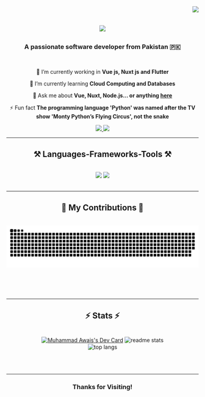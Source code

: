 <img align="right" src="https://visitor-badge.laobi.icu/badge?page_id=awais019.awais019" />

<h1 align="center">
    <img src="https://readme-typing-svg.herokuapp.com/?font=Roboto&size=35&weight=700&&center=true&vCenter=true&width=500&height=70&duration=4000&lines=Hi+There!+👋;+I'm+Muhammad+Awais!;" />
</h1>

<h3 align="center">A passionate software developer from Pakistan 🇵🇰</h3>

<br/>

<div align="center">
 
 🔭 I’m currently working in **Vue js, Nuxt js and Flutter**
 
 🌱 I’m currently learning **Cloud Computing and Databases**

💬 Ask me about **Vue, Nuxt, Node.js... or anything [here](https://github.com/awais019/awais019/issues)**

⚡ Fun fact **The programming language 'Python' was named after the TV show 'Monty Python’s Flying Circus', not the snake**

 </div>

  
<div align="center"> 
  <a href="mailto:muhammad.awais.20024@gmail.com">
    <img src="https://img.shields.io/badge/Gmail-333333?style=for-the-badge&logo=gmail&logoColor=red" />
  </a>
  <a href="https://www.linkedin.com/in/awais-awi/" target="_blank">
    <img src="https://img.shields.io/badge/LinkedIn-0077B5?style=for-the-badge&logo=linkedin&logoColor=white" />
  </a>
</div>

 <hr/>
 
<h2 align="center">⚒️ Languages-Frameworks-Tools ⚒️</h2>
<br/>
<div align="center">
    <img src="https://skillicons.dev/icons?i=vue,nuxt,html,css,vscode,linux,github,figma,tailwind,git,flutter,dart" />
    <img src="https://skillicons.dev/icons?i=nodejs,python,javascript,typescript,express,firebase,mongodb,postgresql,mysql,django,docker" /><br>
</div>

<br/>
<hr/>

<div align="center">
  <h2>🐍 My Contributions 🐍</h2>
  <br>
  <img alt="snake eating my contributions" src="https://raw.githubusercontent.com/awais019/awais019/output/github-contribution-grid-snake.svg" />
  
  <br/><br/><br/>
</div>

<hr/>
<h2 align="center">⚡ Stats ⚡</h2>
<br>
<div align=center>
  <a href="https://app.daily.dev/awais019"><img src="https://api.daily.dev/devcards/v2/8IzFgft9ykzsPvU2FJh9x.png?type=default&r=05n" width="356" alt="Muhammad Awais's Dev Card"/></a>
  <img width=390 src="https://github-readme-stats-salesp07.vercel.app/api?username=awais019&count_private=true&show_icons=true&theme=react&rank_icon=github&border_radius=10" alt="readme stats" />
  <br/>
  <img width=325 align="center" src="https://github-readme-stats-salesp07.vercel.app/api/top-langs/?username=awais019&hide=HTML&langs_count=8&layout=compact&theme=react&border_radius=10&size_weight=0.5&count_weight=0.5&exclude_repo=github-readme-stats" alt="top langs" />
</div>

<br/><br/>

<hr/>

<h3 align="center">
    Thanks for Visiting!
</h3>
